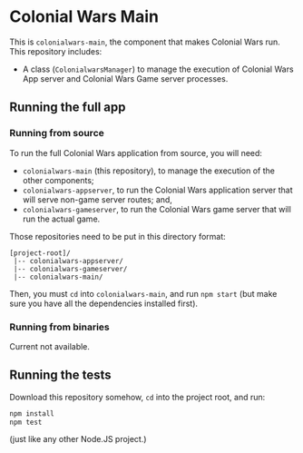 # Colonial Wars Main
This is ``colonialwars-main``, the component that makes Colonial Wars run.
This repository includes:
- A class (``ColonialwarsManager``) to manage the execution of Colonial Wars
App server and Colonial Wars Game server processes.

## Running the full app
### Running from source
To run the full Colonial Wars application from source, you will need:
- ``colonialwars-main`` (this repository), to manage the execution of the other
components;
- ``colonialwars-appserver``, to run the Colonial Wars application server that
will serve non-game server routes; and,
- ``colonialwars-gameserver``, to run the Colonial Wars game server that will
run the actual game.

Those repositories need to be put in this directory format:
```none
[project-root]/
 |-- colonialwars-appserver/
 |-- colonialwars-gameserver/
 |-- colonialwars-main/
```
Then, you must ``cd`` into ``colonialwars-main``, and run ``npm start`` (but make sure
you have all the dependencies installed first).
### Running from binaries
Current not available.

## Running the tests
Download this repository somehow, ``cd`` into the project root, and run:
```sh
npm install
npm test
```
(just like any other Node.JS project.)

